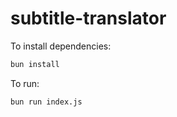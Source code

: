 # subtitle-translator

To install dependencies:

```bash
bun install
```

To run:

```bash
bun run index.js
```

